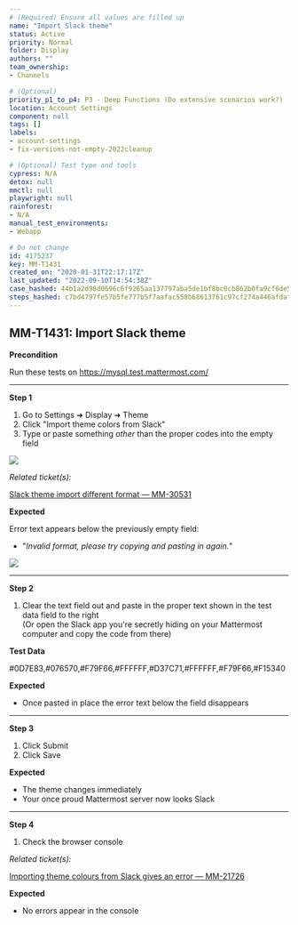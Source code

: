 ```yaml
---
# (Required) Ensure all values are filled up
name: "Import Slack theme"
status: Active
priority: Normal
folder: Display
authors: ""
team_ownership: 
- Channels

# (Optional)
priority_p1_to_p4: P3 - Deep Functions (Do extensive scenarios work?)
location: Account Settings
component: null
tags: []
labels: 
- account-settings
- fix-versions-not-empty-2022cleanup

# (Optional) Test type and tools
cypress: N/A
detox: null
mmctl: null
playwright: null
rainforest: 
- N/A
manual_test_environments: 
- Webapp

# Do not change
id: 4175237
key: MM-T1431
created_on: "2020-01-31T22:17:17Z"
last_updated: "2022-09-10T14:54:38Z"
case_hashed: 44b1a2d98d0696c6f9265aa137797aba5de1bf8bc0cb862b0fa9cf6de52a431c5c62121d5616127c43682fc8babfd112
steps_hashed: c7bd4797fe57b5fe777b5f7aafac558b68613761c97cf274a446afdafb7f954934f1116f2d3b5bcde4118e83db2b00b8
---
```


<!-- (Auto-generated) Based on frontmatter's "key" and "name" -->

## MM-T1431: Import Slack theme

**Precondition**

Run these tests on <https://mysql.test.mattermost.com/>

---

**Step 1**

1. Go to Settings ➜ Display ➜ Theme
2. Click "Import theme colors from Slack"
3. Type or paste something _other_ than the proper codes into the empty field

![](https://smartbear-tm4j-prod-us-west-2-attachment-rich-text.s3.us-west-2.amazonaws.com/embedded-f3277290f945470c4add5d21ef3dc7ca7b74388fc7152bfb6b99ae58c66a95a8-1580514374205-2020-01-31_17-21-11.png)

_Related ticket(s):_

[Slack theme import different format — MM-30531](https://mattermost.atlassian.net/browse/MM-30531)

**Expected**

Error text appears below the previously empty field:

- "_Invalid format, please try copying and pasting in again._"

![](https://smartbear-tm4j-prod-us-west-2-attachment-rich-text.s3.us-west-2.amazonaws.com/embedded-f3277290f945470c4add5d21ef3dc7ca7b74388fc7152bfb6b99ae58c66a95a8-1580514393688-1580514393688.png)

---

**Step 2**

1. Clear the text field out and paste in the proper text shown in the test data field to the right\
   (Or open the Slack app you're secretly hiding on your Mattermost computer and copy the code from there)

**Test Data**

\#0D7E83,#076570,#F79F66,#FFFFFF,#D37C71,#FFFFFF,#F79F66,#F15340

**Expected**

- Once pasted in place the error text below the field disappears

---

**Step 3**

1. Click Submit
2. Click Save

**Expected**

- The theme changes immediately
- Your once proud Mattermost server now looks Slack

---

**Step 4**

1. Check the browser console

_Related ticket(s):_

[Importing theme colours from Slack gives an error — MM-21726](https://mattermost.atlassian.net/browse/MM-21726)

**Expected**

- No errors appear in the console
